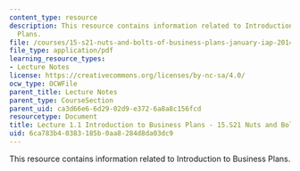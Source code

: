 ```yaml
---
content_type: resource
description: This resource contains information related to Introduction to Business
  Plans.
file: /courses/15-s21-nuts-and-bolts-of-business-plans-january-iap-2014/6ca783b40383185b0aa8284d8da03dc9_MIT15_S21IAP14_Session1.1.pdf
file_type: application/pdf
learning_resource_types:
- Lecture Notes
license: https://creativecommons.org/licenses/by-nc-sa/4.0/
ocw_type: OCWFile
parent_title: Lecture Notes
parent_type: CourseSection
parent_uid: ca3d66e6-6d29-02d9-e372-6a8a8c156fcd
resourcetype: Document
title: Lecture 1.1 Introduction to Business Plans - 15.S21 Nuts and Bolts IAP 2014
uid: 6ca783b4-0383-185b-0aa8-284d8da03dc9
---
```

This resource contains information related to Introduction to Business Plans.